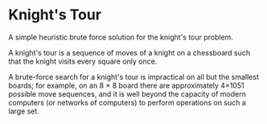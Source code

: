 # Knight's Tour
A simple heuristic brute force solution for the knight's tour problem.

A knight's tour is a sequence of moves of a knight on a chessboard such that the knight visits every square only once.

A brute-force search for a knight's tour is impractical on all but the smallest boards; for example, on an 8 × 8 board there are approximately 4×1051 possible move sequences, and it is well beyond the capacity of modern computers (or networks of computers) to perform operations on such a large set.
